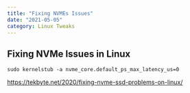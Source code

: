 ```yaml
---
title: "Fixing NVMEs Issues"
date: "2021-05-05"
category: Linux Tweaks
---
```


## Fixing NVMe Issues in Linux

`sudo kernelstub -a nvme_core.default_ps_max_latency_us=0`

https://tekbyte.net/2020/fixing-nvme-ssd-problems-on-linux/